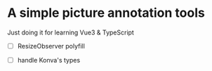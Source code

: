 # A simple picture annotation tools

Just doing it for learning Vue3 & TypeScript

- [ ] ResizeObserver polyfill

- [ ] handle Konva's types
